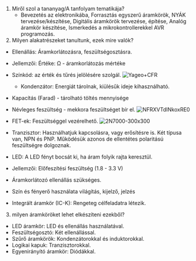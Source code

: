 1. Miről szol a tananyag/A tanfolyam tematikája?
   - Bevezetés az elektronikába, Forrasztás egyszerű áramkörök, NYÁK tervezése/készítése, Digitális áramkörök tervezése, építése, Analóg áramkör készítése, Ismerkedés a mikrokontrollerekkel AVR programozás.
2. Milyen alakatrészeket tanultunk, ezek mire valók?
- Ellenállás: Áramkorlátozásra, feszültségosztásra.
 - Jellemzői: Értéke: Ω - áramkorlátozás mértéke
- Színkód: az érték és tűrés jelölésére szolgál.
![Yageo+CFR](https://github.com/user-attachments/assets/0c7fb7a4-85a3-4859-b017-5c292b765251)


  - Kondenzátor: Energiát tárolnak, kiülésűk ideje kihasználható.
- Kapacítás (Farad) - tárolható töltés mennyisége
- Névleges feszültség - mekkora feszültséget bír el.
  ![NFRXVTdINkoxRE0](https://github.com/user-attachments/assets/5a02457d-6f72-4e35-a86f-c18ef1aa7889)



- FET-ek: Feszültséggel vezérelhető.
![2N7000-300x300](https://github.com/user-attachments/assets/a86ef12b-df8b-4a9b-be6f-7a893a3df1e5)


- Tranzisztor: Használhatjuk kapcsolásra, vagy erősítésre is. Két típusa van, NPN és PNP. Működésük azonos de ellentétes polaritású feszültségre dolgoznak.

- LED: A LED fényt bocsát ki, ha áram folyik rajta keresztül.
- Jellemzői: Előfeszítési feszültség (1.8 - 3.3 V)
- Áramkorlátozó ellenállás szükséges.
- Szín és fényerő használata világítás, kijelző, jelzés


- Integrált áramkör (IC-K): Rengeteg célfeladatra létezik.
3. milyen áramköröket lehet elkészíteni ezekből?
- LED áramkör: LED és ellenállás használatával.
- Feszültségosztó: Két ellenállással.
- Szűrő áramkörök: Kondenzátorokkal és induktorokkal.
- Logikai kapuk: Tranzisztorokkal.
- Egyenirányító áramkör: Diódákkal.
